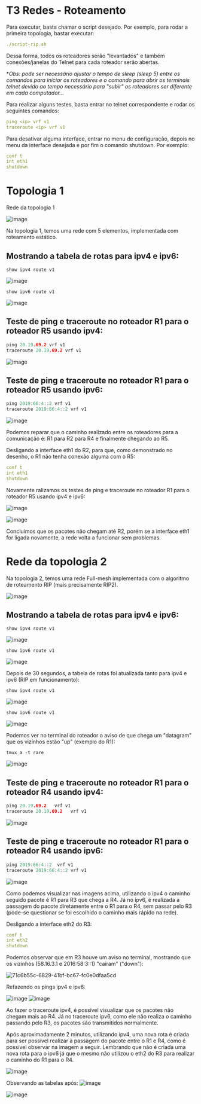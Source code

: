 # T3 Redes - Roteamento

Para executar, basta chamar o script desejado. Por exemplo, para rodar a primeira topologia, bastar
executar:

```yml
./script-rip.sh
```

Dessa forma, todos os roteadores serão "levantados" e também conexões/janelas do Telnet para cada
roteador serão abertas.

**Obs: pode ser necessário ajustar o tempo de sleep (sleep 5) entre os comandos para iniciar os roteadores e o
comando para abrir os terminais telnet devido ao tempo necessário para "subir" os roteadores ser diferente em
cada computador...*


Para realizar alguns testes, basta entrar no telnet correspondente e rodar os seguintes comandos:

```yml
ping <ip> vrf v1
traceroute <ip> vrf v1
```

Para desativar alguma interface, entrar no menu de configuração, depois no menu da interface desejada e
por fim o comando shutdown. Por exemplo:

```yml
conf t
int eth1
shutdown
```

# Topologia 1 
Rede da topologia 1

![image](https://user-images.githubusercontent.com/45270882/215202589-79a8e1dd-8ad5-4bca-97ff-9b33bc3da4fe.png)



Na topologia 1, temos uma rede com 5 elementos, implementada com roteamento estático.

##  Mostrando a tabela de rotas para ipv4 e ipv6: </h4>

`show ipv4 route v1`


![image](https://user-images.githubusercontent.com/45270882/215189632-3bcddc12-da5c-4032-928d-44b112ce29cf.png)


`show ipv6 route v1`


![image](https://user-images.githubusercontent.com/45270882/215189664-3b7cb1cc-1463-47c2-8764-ece889c7ef84.png)


## Teste de ping e traceroute no roteador R1 para o roteador R5 usando ipv4:

```C
ping 20.19.69.2 vrf v1
traceroute 20.19.69.2 vrf v1
```

![image](https://user-images.githubusercontent.com/45270882/215183590-c5eaba5a-c43e-4024-b192-96a5689f92d5.png)


## Teste de ping e traceroute no roteador R1 para o roteador R5 usando ipv6:

```C
ping 2019:66:4::2 vrf v1
traceroute 2019:66:4::2 vrf v1
```


![image](https://user-images.githubusercontent.com/45270882/215183616-92289ed6-e960-4291-88c7-2d4e91797f7c.png)


Podemos reparar que o caminho realizado entre os roteadores para a comunicação é: R1 para R2 para R4 e finalmente chegando ao R5.

Desligando a interface eth1 do R2, para que, como demonstrado no desenho, o R1 não tenha conexão alguma com o R5:

```yml
conf t
int eth1
shutdown
```

Novamente ralizamos os testes de ping e traceroute no roteador R1 para o roteador R5 usando ipv4 e ipv6:

![image](https://user-images.githubusercontent.com/45270882/215184168-5e992f60-75b9-4406-a773-93ca986c7b8d.png)

![image](https://user-images.githubusercontent.com/45270882/215184205-84a2926b-a572-48a5-9008-315e14f2479b.png)

Concluimos que os pacotes não chegam até R2, porém se a interface eth1 for ligada novamente, a rede volta a funcionar sem problemas.


# Rede da topologia 2
Na topologia 2, temos uma rede Full-mesh implementada com o algoritmo de roteamento RIP (mais
precisamente RIP2).

![image](https://user-images.githubusercontent.com/45270882/215201943-013fc8d6-1e0b-4402-ae56-ba3c08d4ead3.png)

## Mostrando a tabela de rotas para ipv4 e ipv6:

`show ipv4 route v1`

![image](https://user-images.githubusercontent.com/45270882/214986130-b729b2ce-024a-49ac-9de6-546d9dceb1b5.png)


`show ipv6 route v1`

![image](https://user-images.githubusercontent.com/45270882/214986248-9e019f9e-d6c5-4da9-8a7a-1321fc46f4eb.png)


Depois de 30 segundos, a tabela de rotas foi atualizada tanto para ipv4 e ipv6 (RIP em funcionamento):

`show ipv4 route v1`

![image](https://user-images.githubusercontent.com/45270882/214986455-e9eee6a6-7c61-4c0c-8fb8-19059aad503d.png)

`show ipv6 route v1`

![image](https://user-images.githubusercontent.com/45270882/214986575-57d6987a-89e3-40b4-8904-cff9e66aee05.png)

Podemos ver no terminal do roteador o aviso de que chega um "datagram" que os vizinhos estão "up"
(exemplo do R1):

`tmux a -t rare`

![image](https://user-images.githubusercontent.com/45270882/214987186-b7b8e95a-bc99-455d-ae10-29258fa705b8.png)


## Teste de ping e traceroute no roteador R1 para o roteador R4 usando ipv4:

```C
ping 20.19.69.2   vrf v1
traceroute 20.19.69.2   vrf v1
```

![image](https://user-images.githubusercontent.com/45270882/215200068-81ddda4d-4368-412e-9882-b67bb45e25ff.png)



## Teste de ping e traceroute no roteador R1 para o roteador R4 usando ipv6:
```C
ping 2019:66:4::2  vrf v1
traceroute 2019:66:4::2 vrf v1
```
![image](https://user-images.githubusercontent.com/45270882/215200897-a7267c93-b2be-4a5d-9ef7-57e1214804b3.png)



Como podemos visualizar nas imagens acima, utilizando o ipv4 o caminho seguido pacote é R1 para R3 que chega a R4. Já no ipv6, é realizada a passagem do pacote diretamente entre o R1 para o R4, sem passar pelo R3 (pode-se questionar se foi escolhido o caminho mais rápido na rede).

Desligando a interface eth2 do R3:

```yml
conf t
int eth2
shutdown
```

Podemos observar que em R3 houve um aviso no terminal, mostrando que os vizinhos (58.16.3.1 e
2016:58:3::1) "caíram" ("down"):

![71c6b55c-6829-41bf-bc67-fc0e0dfaa5cd](https://user-images.githubusercontent.com/45270882/214994574-e717b2a6-83e8-425f-a1ad-c97a72c4a13a.png)

Refazendo os pings ipv4 e ipv6:

![image](https://user-images.githubusercontent.com/45270882/215198446-53ebd42b-f1fd-488c-a002-1790ad56307c.png)
![image](https://user-images.githubusercontent.com/45270882/215198562-e8588f08-79aa-45d9-9a96-c14fb1cbd9c4.png)

Ao fazer o traceroute ipv4, é possível visualizar que os pacotes não chegam mais ao R4. Já no traceroute ipv6, como ele não realiza o caminho passando pelo R3, os pacotes são transmitidos normalmente.


Após aproximadamente 2 minutos, utilizando ipv4, uma nova rota é criada para ser possível realizar a passagem do pacote entre o R1 e R4, como é possível observar na imagem a seguir. Lembrando que não é criada uma nova rota para o ipv6 já que o mesmo não utilizou o eth2 do R3 para realizar o caminho do R1 para o R4.

![image](https://user-images.githubusercontent.com/58488905/215357967-5e4246f5-28e7-4670-a0d1-d0341e68b3a3.png)

Observando as tabelas após:
![image](https://user-images.githubusercontent.com/58488905/215358016-9787b7e8-9c8d-4780-92b2-68912d96ac01.png)

![image](https://user-images.githubusercontent.com/45270882/215187700-2b4c5838-93d5-409b-b8c9-c4d552dee60d.png)

